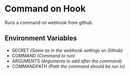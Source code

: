 # Command on Hook
Runs a command on webhook from github.


## Environment Variables
- SECRET *(Same as in the webhook settings on Github)*
- COMMAND *(Command to run)*
- ARGUMENTS *(Arguments to add after the command)*
- COMMANDPATH *(Path the command should be run in)*